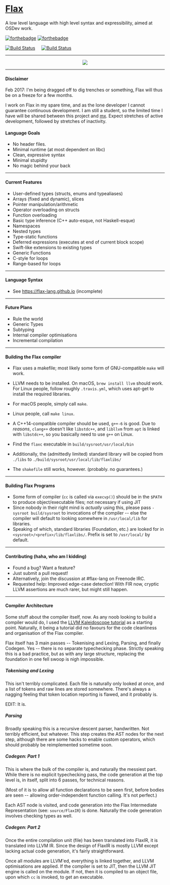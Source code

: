 # [Flax](https://flax-lang.github.io)

A low level language with high level syntax and expressibility, aimed at OSDev work.


[![forthebadge](http://forthebadge.com/images/badges/powered-by-electricity.svg)](http://forthebadge.com)
[![forthebadge](http://forthebadge.com/images/badges/fuck-it-ship-it.svg)](http://forthebadge.com)

[![Build Status](https://semaphoreci.com/api/v1/zhiayang/flax/branches/develop/shields_badge.svg)](https://semaphoreci.com/zhiayang/flax)
&nbsp;&nbsp;&nbsp;&nbsp;[![Build Status](https://travis-ci.org/flax-lang/flax.svg?branch=develop)](https://travis-ci.org/flax-lang/flax)



-----------------------------------------------


<p align="center">
  <img src="https://raw.githubusercontent.com/flax-lang/flax/develop/build/d20.gif" />
</p>



-----------------------------------------------

#### Disclaimer ####

Feb 2017: I'm being dragged off to dig trenches or something, Flax will thus be on a freeze for a few months.



I work on Flax in my spare time, and as the lone developer I cannot guarantee continuous development. I am still a student, so the limited time I have will be shared between this project and [mx](https://github.com/zhiayang/mx). Expect stretches of active development, followed by stretches of inactivity.


#### Language Goals ####

- No header files.
- Minimal runtime (at most dependent on libc)
- Clean, expressive syntax
- Minimal stupidty
- No magic behind your back


-----------------------------------------------


#### Current Features ####

- User-defined types (structs, enums and typealiases)
- Arrays (fixed and dynamic), slices
- Pointer manipulation/arithmetic
- Operator overloading on structs
- Function overloading
- Basic type inference (C++ auto-esque, not Haskell-esque)
- Namespaces
- Nested types
- Type-static functions
- Deferred expressions (executes at end of current block scope)
- Swift-like extensions to existing types
- Generic Functions
- C-style for loops
- Range-based for loops


-----------------------------------------------


#### Language Syntax ####
- See https://flax-lang.github.io (incomplete)


-----------------------------------------------


#### Future Plans ####

- Rule the world
- Generic Types
- Subtyping
- Internal compiler optimisations
- Incremental compilation


-----------------------------------------------


#### Building the Flax compiler ####

- Flax uses a makefile; most likely some form of GNU-compatible `make` will work.
- LLVM needs to be installed. On macOS, `brew install llvm` should work. For Linux people, follow roughly `.travis.yml`, which uses apt-get to install the required libraries.
- For macOS people, simply call `make`.
- Linux people, call `make linux`.
- A C++14-compatible compiler should be used, `g++-6` is good. Due to *reasons*, `clang++` doesn't like `libstdc++`, and `libllvm` from `apt` is linked with `libstdc++`, so you basically need to use `g++` on Linux.
- Find the `flaxc` executable in `build/sysroot/usr/local/bin`
- Additionally, the (admittedly limited) standard library will be copied from `./libs` to `./build/sysroot/usr/local/lib/flaxlibs/`

- The `shakefile` still works, however. (probably. no guarantees.)

-----------------------------------------------


#### Building Flax Programs ####

- Some form of compiler (`cc` is called via `execvp()`) should be in the `$PATH` to produce object/executable files; not necessary if using JIT
- Since nobody in their right mind is *actually* using this, please pass `-sysroot build/sysroot` to invocations of the compiler -- else the compiler will default to looking somewhere in `/usr/local/lib` for libraries.
- Speaking of which, standard libraries (Foundation, etc.) are looked for in `<sysroot>/<prefix>/lib/flaxlibs/`. Prefix is set to `/usr/local/` by default.


-----------------------------------------------


#### Contributing (haha, who am I kidding) ####

- Found a bug? Want a feature?
- Just submit a pull request!
- Alternatively, join the discussion at #flax-lang on Freenode IRC.
- Requested help: Improved edge-case detection! With FIR now, cryptic LLVM assertions are much rarer, but might still happen.


-----------------------------------------------


#### Compiler Architecture ####

Some stuff about the compiler itself, now. As any noob looking to build a compiler would do, I used the [LLVM Kaleidoscope tutorial](http://llvm.org/docs/tutorial/) as a starting point. Naturally, it being a tutorial did no favours for the code cleanliness and organisation of the Flax compiler.

Flax itself has 3 main passes -- Tokenising and Lexing, Parsing, and finally Codegen. Yes -- there is no separate typechecking phase. Strictly speaking this is a bad practice, but as with any large structure, replacing the foundation in one fell swoop is nigh impossible.


##### Tokenising and Lexing #####

This isn't terribly complicated. Each file is naturally only looked at once, and a list of tokens and raw lines are stored somewhere. There's always a nagging feeling that token location reporting is flawed, and it probably is.

EDIT: It is.


##### Parsing #####

Broadly speaking this is a recursive descent parser, handwritten. Not terribly efficient, but whatever. This step creates the AST nodes for the next step, although there are some hacks to enable custom operators, which should probably be reimplemented sometime soon.



##### Codegen: Part 1 #####

This is where the bulk of the compiler is, and naturally the messiest part. While there is no explicit typechecking pass, the code generation at the top level is, in itself, split into 6 passes, for technical reasons.

(Most of it is to allow all function declarations to be seen first, before bodies are seen -- allowing order-independent function calling. It's not perfect.)

Each AST node is visited, and code generation into the Flax Intermediate Representation (see: `source/FlaxIR`) is done. Naturally the code generation involves checking types as well.



##### Codegen: Part 2 #####

Once the entire compilation unit (file) has been translated into FlaxIR, it is translated into LLVM IR. Since the design of FlaxIR is mostly LLVM except lacking actual code generation, it's fairly straightforward.

Once all modules are LLVM'ed, everything is linked together, and LLVM optimisations are applied. If the compiler is set to JIT, then the LLVM JIT engine is called on the module. If not, then it is compiled to an object file, upon which `cc` is invoked, to get an executable.














